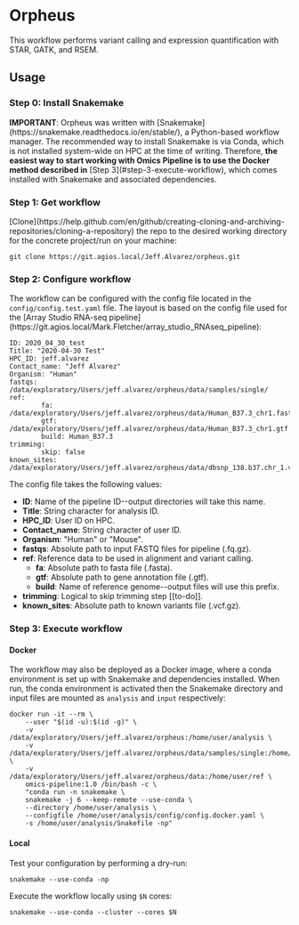 <h1>Orpheus</h1>
This workflow performs variant calling and expression quantification with
STAR, GATK, and RSEM.
<h2>Usage</h2>
<h3>Step 0: Install Snakemake</h3>
<b>IMPORTANT</b>: Orpheus was written with [Snakemake](https://snakemake.readthedocs.io/en/stable/),
a Python-based workflow manager. The recommended way to install Snakemake is via
Conda, which is not installed system-wide on HPC at the time of writing. Therefore,
<b>the easiest way to start working with Omics Pipeline is to use the Docker method
described in</b> [Step 3](#step-3-execute-workflow), 
which comes installed with Snakemake and associated dependencies.

<h3>Step 1: Get workflow</h3>
[Clone](https://help.github.com/en/github/creating-cloning-and-archiving-repositories/cloning-a-repository)
the repo to the desired working directory for the concrete project/run on
your machine:

```
git clone https://git.agios.local/Jeff.Alvarez/orpheus.git
```
<h3>Step 2: Configure workflow</h3>
The workflow can be configured with the config file located in the 
<code>config/config.test.yaml</code> file. The layout is based on the config
file used for the [Array Studio RNA-seq pipeline](https://git.agios.local/Mark.Fletcher/array_studio_RNAseq_pipeline):

```
ID: 2020_04_30_test
Title: "2020-04-30 Test"
HPC_ID: jeff.alvarez
Contact_name: "Jeff Alvarez"
Organism: "Human"
fastqs: /data/exploratory/Users/jeff.alvarez/orpheus/data/samples/single/
ref:
        fa: /data/exploratory/Users/jeff.alvarez/orpheus/data/Human_B37.3_chr1.fasta
        gtf: /data/exploratory/Users/jeff.alvarez/orpheus/data/Human_B37.3_chr1.gtf
        build: Human_B37.3
trimming:
        skip: false
known_sites: /data/exploratory/Users/jeff.alvarez/orpheus/data/dbsnp_138.b37.chr_1.vcf.gz
```
The config file takes the following values:
* <b>ID</b>: Name of the pipeline ID--output directories will take this name.
* <b>Title</b>: String character for analysis ID.
* <b>HPC_ID</b>: User ID on HPC.
* <b>Contact_name</b>: String character of user ID.
* <b>Organism</b>: "Human" or "Mouse".
* <b>fastqs</b>: Absolute path to input FASTQ files for pipeline (.fq.gz).
* <b>ref</b>: Reference data to be used in alignment and variant calling.
     - <b>fa</b>: Absolute path to fasta file (.fasta).
     - <b>gtf</b>: Absolute path to gene annotation file (.gtf).
     - <b>build</b>: Name of reference genome--output files will use this prefix.
* <b>trimming</b>: Logical to skip trimming step [[to-do]].
* <b>known_sites</b>: Absolute path to known variants file (.vcf.gz).

<h3>Step 3: Execute workflow</h3>
<h4>Docker</h4>
The workflow may also be deployed as a Docker image, where a conda environment
is set up with Snakemake and dependencies installed. When run, the conda
environment is activated then the Snakemake directory and input files are
mounted as <code>analysis</code> and <code>input</code> respectively:

```
docker run -it --rm \
    --user "$(id -u):$(id -g)" \
    -v /data/exploratory/Users/jeff.alvarez/orpheus:/home/user/analysis \
    -v /data/exploratory/Users/jeff.alvarez/orpheus/data/samples/single:/home/user/input \
    -v /data/exploratory/Users/jeff.alvarez/orpheus/data:/home/user/ref \
    omics-pipeline:1.0 /bin/bash -c \
    "conda run -n snakemake \
    snakemake -j 6 --keep-remote --use-conda \
    --directory /home/user/analysis \
    --configfile /home/user/analysis/config/config.docker.yaml \
    -s /home/user/analysis/Snakefile -np"
```

<h4>Local</h4>
Test your configuration by performing a dry-run:

```
snakemake --use-conda -np
```

Execute the workflow locally using <code>$N</code> cores:

```
snakemake --use-conda --cluster --cores $N
```
